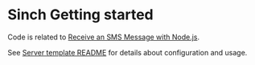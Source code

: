 # Sinch Getting started

Code is related to [Receive an SMS Message with Node.js](https://developers.sinch.com/docs/sms/getting-started/node-sdk/handle-incoming/).

See [Server template README](https://github.com/sinch/sinch-sdk-node-quickstart/blob/main/templates/server/README.md) for details about configuration and usage.
